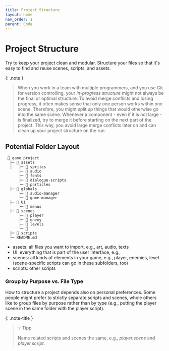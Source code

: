 ```yaml
---
title: Project Structure
layout: home
nav_order: 1
parent: Code
---
```


# Project Structure
Try to keep your project clean and modular. Structure your files so that it's easy to find and reuse scenes, scripts, and assets. 

{: .note }
> When you work in a team with multiple programmers, and you use Git for version controlling, your *in-progress structure* might not always be the final or optimal structure. To avoid merge conflicts and losing progress, it often makes sense that only one person works within one scene. Therefore, you might split up things that would otherwise go into the same scene. Whenever a component - even if it is not large - is finalized, try to merge it before starting on the next part of the project. This way, you avoid large merge conflicts later on and can clean up your project structure on the run.

## Potential Folder Layout

```
 📁 game project
  ├─ 📁 assets
  │   ├─ 📁 sprites
      ├─ 📁 audio
      ├─ 📁 fonts
      ├─ 📁 dialogue-scripts
      └─ 📁 particles
  ├─ 📁 globals
      ├─ 📁 audio-manager
      └─ 📁 game-manager
  ├─ 📁 UI
      └─ 📁 menus
  ├─ 📁 scenes
      ├─ 📁 player
      ├─ 📁 enemy
      ├─ 📁 levels
      └─ 📁 
  ├─ 📁 scripts
  └─ README.md
```

* assets: all files you want to import, e.g., art, audio, texts
* UI: everything that is part of the user interface, e.g., 
* scenes: all kinds of elements in your game, e.g., player, enemies, level (scene-specific scripts can go in these subfolders, too)
* scripts: other scripts

### Group by Purpose vs. File Type
How to structure a project depends also on personal preferences. Some people might prefer to strictly separate scripts and scenes, whole others like to group files by purpose rather than by type (e.g., putting the player scene in the same folder with the player script).

{: .note-title }
> 💡 Tipp
>
>Name related scripts and scenes the same, e.g., *player.scene* and *player.script*.